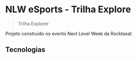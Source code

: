 # NLW eSports - Trilha Explore

>Trilha Explorer

Projeto construido no evento Next Level Week da Rocktseat

## Tecnologias
